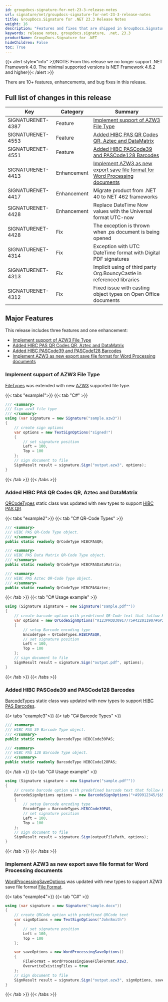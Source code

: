 ```yaml
---
id: groupdocs-signature-for-net-23-3-release-notes
url: signature/net/groupdocs-signature-for-net-23-3-release-notes
title: GroupDocs.Signature for .NET 23.3 Release Notes
weight: 16
description: "Features and fixes that are shipped in GroupDocs.Signature for .NET 23.3"
keywords: release notes, groupdocs.signature, .net, 23.3
productName: GroupDocs.Signature for .NET
hideChildren: False
toc: True
---
```


{{< alert style="info" >}}NOTE: From this release we no longer support .NET Framework 4.0. The minimal supported versions is NET Framework 4.6.2 and higher{{< /alert >}}

There are 10+ features, enhancements, and bug fixes in this release.

## Full list of changes in this release

| Key | Category | Summary |
| --- | --- | --- |
|SIGNATURENET-4387|Feature|[Implement support of AZW3 File Type](#implement-support-of-azw3-file-type)|
|SIGNATURENET-4553|Feature|[Added HIBC PAS QR Codes QR, Aztec and DataMatrix](#added-hibc-pas-qa-codes-qa-aztec-and-datamatrix)|
|SIGNATURENET-4551|Feature|[Added HIBC PASCode39 and PASCode128 Barcodes](#added-hibc-pascode39-and-pascode128-barcodes)|
|SIGNATURENET-4413|Enhancement|[Implement AZW3 as new export save file format for Word Processing documents](#implement-azw3-as-new-export-save-file-format-for-word-processing-documents)|
|SIGNATURENET-4417|Enhancement|Migrate product from .NET 40 to NET 462 frameworks|
|SIGNATURENET-4428|Enhancement|Replace DateTime Now values with the Universal format UTC-now|
|SIGNATURENET-4428|Fix|The exception is thrown when .ps document is being opened|
|SIGNATURENET-4314|Fix|Exception with UTC DateTime format with Digital PDF signatures|
|SIGNATURENET-4313|Fix|Implicit using of third party Org.BouncyCastle in referenced libraries|
|SIGNATURENET-4312|Fix|Fixed issue with casting object types on Open Office documents|

## Major Features

This release includes three features and one enhancement:

* [Implement support of AZW3 File Type](#implement-support-of-azw3-file-type)
* [Added HIBC PAS QR Codes QR, Aztec and DataMatrix](#added-hibc-pas-qa-codes-qa-aztec-and-datamatrix)
* [Added HIBC PASCode39 and PASCode128 Barcodes](#added-hibc-pascode39-and-pascode128-barcodes)
* [Implement AZW3 as new export save file format for Word Processing documents](#implement-azw3-as-new-export-save-file-format-for-word-processing-documents)


### Implement support of AZW3 File Type

[FileTypes](https://reference.groupdocs.com/signature/net/groupdocs.signature.domain/filetype/#properties) was extended with new [AZW3](https://reference.groupdocs.com/signature/net/groupdocs.signature.domain/filetype/azw3/) supported file type.

{{< tabs "example1">}}
{{< tab "C#" >}}
```cs
/// <summary>
/// Sign azw3 file type
/// </summary>
using (var signature = new Signature("sample.azw3"))
{
    // create sign options
    var options = new TextSignOptions("signed!")
    {
        // set signature position
        Left = 100,
        Top = 100
    };
    // sign document to file
    SignResult result = signature.Sign("output.azw3", options);
}
```
{{< /tab >}}
{{< /tabs >}}

### Added HIBC PAS QR Codes QR, Aztec and DataMatrix

[QRCodeTypes](https://reference.groupdocs.com/signature/net/groupdocs.signature.domain/qrcodetypes/) static class was updated with new types to support [HIBC PAS QR](https://en.wikipedia.org/wiki/Health_Industry_Business_Communications_Council). 

{{< tabs "example2">}}
{{< tab "C# QR-Code Types" >}}
```cs
/// <summary>
/// HIBC PAS QR-Code Type object.
/// </summary>
public static readonly QrCodeType HIBCPASQR;

/// <summary>
/// HIBC PAS Data Matrix QR-Code Type object.
/// </summary>
public static readonly QrCodeType HIBCPASDataMatrix;

/// <summary>
/// HIBC PAS Aztec QR-Code Type object.
/// </summary>
public static readonly QrCodeType HIBCPASAztec;
```
{{< /tab >}}
{{< tab "C# Usage example" >}}
```cs
using (Signature signature = new Signature("sample.pdf""))
{
    // create barcode option with predefined QR-Code text that follow HIBC LIC standard
    var options = new QrCodeSignOptions("A123PROD30917/75#422011907#GP293")
    {
        // setup Barcode encoding type
        EncodeType = QrCodeTypes.HIBCPASQR,
        // set signature position
        Left = 100,
        Top = 100
    };
    // sign document to file
    SignResult result = signature.Sign("output.pdf", options);
}
```
{{< /tab >}}
{{< /tabs >}}

### Added HIBC PASCode39 and PASCode128 Barcodes

[BarcodeTypes](https://reference.groupdocs.com/signature/net/groupdocs.signature.domain/barcodetypes/) static class was updated with new types to support [HIBC PAS Barcodes](https://en.wikipedia.org/wiki/Health_Industry_Business_Communications_Council). 

{{< tabs "example3">}}
{{< tab "C# Barcode Types" >}}
```cs
/// <summary>
/// HIBC PAS 39 Barcode Type object.
/// </summary>
public static readonly BarcodeType HIBCCode39PAS;

/// <summary>
/// HIBC PAS 128 Barcode Type object.
/// </summary>
public static readonly BarcodeType HIBCCode128PAS;
```
{{< /tab >}}
{{< tab "C# Usage example" >}}
```cs
using (Signature signature = new Signature("sample.pdf""))
{
    // create barcode option with predefined barcode text that follow HIBC PAS standard
    BarcodeSignOptions options = new BarcodeSignOptions("+A99912345/$$52001510X3")
    {
        // setup Barcode encoding type
        EncodeType = BarcodeTypes.HIBCCode39PAS,
        // set signature position
        Left = 100,
        Top = 100
    };
    // sign document to file
    SignResult result = signature.Sign(outputFilePath, options);
}
```
{{< /tab >}}
{{< /tabs >}}

### Implement AZW3 as new export save file format for Word Processing documents

[WordProcessingSaveOptions](https://reference.groupdocs.com/signature/net/groupdocs.signature.options/wordprocessingsaveoptions/) was updated with new types to support AZW3 save file format [File Format](https://reference.groupdocs.com/signature/net/groupdocs.signature.domain/wordprocessingsavefileformat/). 

{{< tabs "example4">}}
{{< tab "C#" >}}
```cs
using (var signature = new Signature("sample.docx"))
{
    // create QRCode option with predefined QRCode text
    var signOptions = new TextSignOptions("JohnSmith")
    {
        // set signature position
        Left = 100,
        Top = 100
    };

    var saveOptions = new WordProcessingSaveOptions()
    {
        FileFormat = WordProcessingSaveFileFormat.Azw3,
        OverwriteExistingFiles = true
    };
    // sign document to file
    SignResult result = signature.Sign("output.azw3", signOptions, saveOptions);
}
```
{{< /tab >}}
{{< /tabs >}}